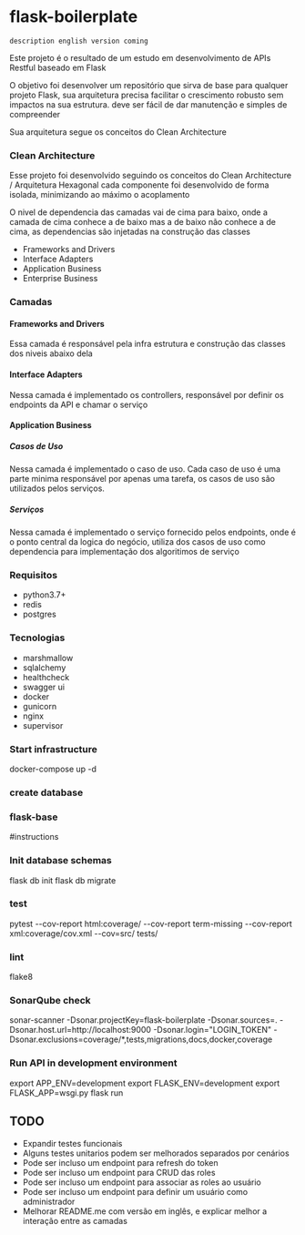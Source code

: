 # flask-boilerplate
`description english version coming`

Este projeto é o resultado de um estudo em desenvolvimento de APIs Restful baseado em Flask

O objetivo foi desenvolver um repositório que sirva de base para qualquer projeto Flask, sua arquitetura precisa facilitar o crescimento robusto sem impactos na sua estrutura.
deve ser fácil de dar manutenção e simples de compreender

Sua arquitetura segue os conceitos do Clean Architecture


### Clean Architecture

Esse projeto foi desenvolvido seguindo os conceitos do Clean Architecture / Arquitetura Hexagonal
cada componente foi desenvolvido de forma isolada, minimizando ao máximo o acoplamento

O nivel de dependencia das camadas vai de cima para baixo, onde a camada de cima conhece a de baixo mas a de baixo não conhece a de cima,
as dependencias são injetadas na construção das classes

- Frameworks and Drivers
- Interface Adapters
- Application Business
- Enterprise Business

### Camadas

#### Frameworks and Drivers

Essa camada é responsável pela infra estrutura e construção das classes dos niveis abaixo dela

#### Interface Adapters

Nessa camada é implementado os controllers, responsável por definir os endpoints da API e chamar o serviço

#### Application Business

##### Casos de Uso

Nessa camada é implementado o caso de uso. 
Cada caso de uso é uma parte minima responsável por apenas uma tarefa, os casos de uso são utilizados pelos serviços.


##### Serviços

Nessa camada é implementado o serviço fornecido pelos endpoints, onde é o ponto central da logica do negócio,
utiliza dos casos de uso como dependencia para implementação dos algoritimos de serviço

 
### Requisitos

- python3.7+
- redis
- postgres

### Tecnologias

- marshmallow
- sqlalchemy
- healthcheck
- swagger ui
- docker
- gunicorn
- nginx
- supervisor


### Start infrastructure

docker-compose up -d

### create database 
### flask-base

#instructions

### Init database schemas

flask db init
flask db migrate

### test
pytest --cov-report html:coverage/ --cov-report term-missing --cov-report xml:coverage/cov.xml --cov=src/ tests/

### lint

flake8

### SonarQube check

sonar-scanner  -Dsonar.projectKey=flask-boilerplate -Dsonar.sources=. -Dsonar.host.url=http://localhost:9000 -Dsonar.login="LOGIN_TOKEN" -Dsonar.exclusions=coverage/*,tests,migrations,docs,docker,coverage

### Run API in development environment

export APP_ENV=development
export FLASK_ENV=development
export FLASK_APP=wsgi.py
flask run

## TODO

- Expandir testes funcionais
- Alguns testes unitarios podem ser melhorados separados por cenários
- Pode ser incluso um endpoint para refresh do token
- Pode ser incluso um endpoint para CRUD das roles
- Pode ser incluso um endpoint para associar as roles ao usuário
- Pode ser incluso um endpoint para definir um usuário como administrador
- Melhorar README.me com versão em inglês, e explicar melhor a interação entre as camadas

 


